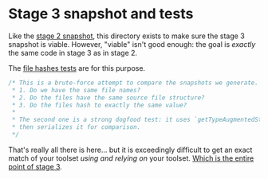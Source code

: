 # Stage 3 snapshot and tests

Like the [stage 2 snapshot](../stage_2_snapshot/README.md), this directory exists to make sure the stage 3 snapshot is viable.  However, "viable" isn't good enough:  the goal is _exactly_ the same code in stage 3 as in stage 2.

The [file hashes tests](./spec-snapshot/fileHashes.ts) are for this purpose.

```typescript
/* This is a brute-force attempt to compare the snapshots we generate.  There are three levels of checks:
 * 1. Do we have the same file names?
 * 2. Do the files have the same source file structure?
 * 3. Do the files hash to exactly the same value?
 *
 * The second one is a strong dogfood test: it uses `getTypeAugmentedStructure` to build the structure,
 * then serializes it for comparison.
 */
```

That's really all there is here... but it is exceedingly difficult to get an exact match of your toolset _using and relying on_ your toolset.  [Which is the entire point of stage 3](https://en.wikipedia.org/wiki/Bootstrapping_(compilers)).
